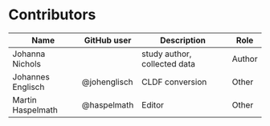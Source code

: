 # Contributors

Name | GitHub user | Description | Role
--- | --- | --- | ---
Johanna Nichols | | study author, collected data | Author
Johannes Englisch | @johenglisch | CLDF conversion | Other
Martin Haspelmath | @haspelmath | Editor | Other

